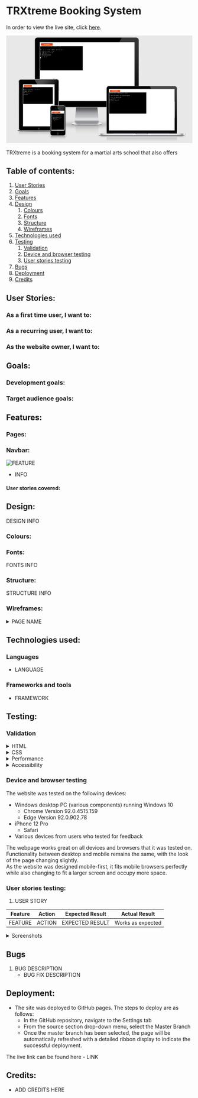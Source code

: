 # TRXtreme Booking System
In order to view the live site, click [here](https://trxtreme.herokuapp.com/).

![Website mockup](docs/amiresponsive/amiresponsive.png)

TRXtreme is a booking system for a martial arts school that also offers 

## Table of contents:

1. [User Stories](#user-stories)
2. [Goals](#goals)
3. [Features](#features)
4. [Design](#design)
    1. [Colours](#colours)
    2. [Fonts](#fonts)
    3. [Structure](#structure)
    4. [Wireframes](#wireframes)
5. [Technologies used](#technologies-used)
6. [Testing](#testing)
    1. [Validation](#validation)
    2. [Device and browser testing](#device-and-browser-testing)
    3. [User stories testing](#user-stories-testing)
7. [Bugs](#bugs)
8. [Deployment](#deployment)
9. [Credits](#credits)

## User Stories:

### As a first time user, I want to:


### As a recurring user, I want to:


### As the website owner, I want to:


## Goals:
### Development goals:


### Target audience goals:


## Features:

### Pages:


### Navbar:
![FEATURE](LINK)
* INFO

#### User stories covered: 

## Design:

DESIGN INFO

### Colours:



### Fonts:
FONTS INFO

### Structure: 
STRUCTURE INFO

### Wireframes:

<details>
<summary>PAGE NAME</summary>

![IMAGE DESCRIPTION](IMAGE LINK)
</details>


## Technologies used:

### Languages
  * LANGUAGE

### Frameworks and tools
  * FRAMEWORK

## Testing:
### Validation
<details>
<summary> HTML </summary>
The W3C Markup Validation Service was used to validate HTML code. All pages passed with no errors or warnings to show.

### Home:
![Home page html validation](docs/images/home-html-valid.png)

</details>
<details>
<summary> CSS </summary>
The W3C CSS Validation Service (Jigsaw) was used to validate CSS code.   
When performing the URI validation, we get 12 errors and many warnings. Those errors and warnings are related to Bootstrap.  
If we perform the code validation, we can see that there are no errors or warnings, as seen in the images below.  

### URI validation:
![CSS URI validation result image](docs/images/page-css-valid.png)

### Code validation:
![CSS code validation result image](docs/images/code-css-valid.png)
</details>
<details>
<summary> Performance </summary>
Website performance was tested with Google Developer Tools Lighthouse.   
All pages passed the tests with near perfect results.

### Home:
![Home page performance validation](docs/images/home-lh-valid.png)

</details>

<details>
<summary> Accessibility </summary>
Website accessibility was tested with the WAVE Web Accessibility Evaluation Tool.  
All pages passed with no errors. 

### Home:
![Home page accessibility validation](docs/images/home-wave-valid.png)

</details>

### Device and browser testing

The website was tested on the following devices:
* Windows desktop PC (various components) running Windows 10
  * Chrome Version 92.0.4515.159
  * Edge Version 92.0.902.78
* iPhone 12 Pro
  * Safari 
* Various devices from users who tested for feedback

The webpage works great on all devices and browsers that it was tested on.  
Functionality between desktop and mobile remains the same, with the look of the page changing slightly.  
As the website was designed mobile-first, it fits mobile browsers perfectly while also changing to fit a larger screen and occupy more space.

### User stories testing:

1. USER STORY

| **Feature** | **Action** | **Expected Result** | **Actual Result** |
|-------------|------------|---------------------|-------------------|
| FEATURE | ACTION | EXPECTED RESULT | Works as expected |

<details><summary>Screenshots</summary>

![IMAGE DESCRIPTION](FEATURE IMAGE)

</details>

## Bugs

1. BUG DESCRIPTION
   * BUG FIX DESCRIPTION

## Deployment:
* The site was deployed to GitHub pages. The steps to deploy are as follows: 
  * In the GitHub repository, navigate to the Settings tab 
  * From the source section drop-down menu, select the Master Branch
  * Once the master branch has been selected, the page will be automatically refreshed with a detailed ribbon display to indicate the successful deployment. 

The live link can be found here - LINK

## Credits:

* ADD CREDITS HERE